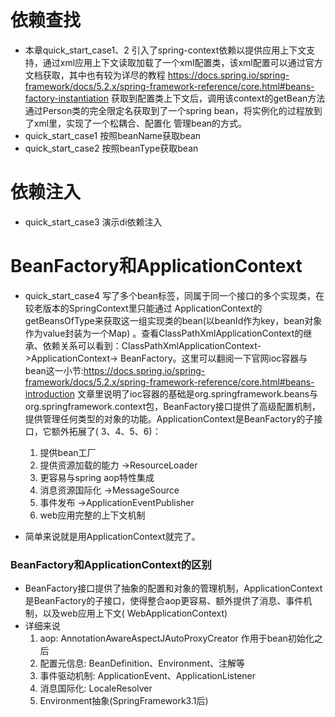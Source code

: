 # 依赖查找

* 本章quick_start_case1、2 引入了spring-context依赖以提供应用上下文支持，通过xml应用上下文读取加载了一个xml配置类，该xml配置可以通过官方文档获取，其中也有较为详尽的教程
  https://docs.spring.io/spring-framework/docs/5.2.x/spring-framework-reference/core.html#beans-factory-instantiation
  获取到配置类上下文后，调用该context的getBean方法通过Person类的完全限定名获取到了一个spring
  bean，将实例化的过程放到了xml里，实现了一个松耦合、配置化 管理bean的方式。
* quick_start_case1 按照beanName获取bean
* quick_start_case2 按照beanType获取bean

# 依赖注入

* quick_start_case3 演示di依赖注入

# BeanFactory和ApplicationContext

* quick_start_case4 写了多个bean标签，同属于同一个接口的多个实现类，在较老版本的SpringContext里只能通过
  ApplicationContext的getBeansOfType来获取这一组实现类的bean(以beanId作为key，bean对象作为value封装为一个Map)
  。查看ClassPathXmlApplicationContext的继承、依赖关系可以看到：ClassPathXmlApplicationContext->ApplicationContext->
  BeanFactory。这里可以翻阅一下官网ioc容器与bean这一小节:https://docs.spring.io/spring-framework/docs/5.2.x/spring-framework-reference/core.html#beans-introduction
  文章里说明了ioc容器的基础是org.springframework.beans与org.springframework.context包，BeanFactory接口提供了高级配置机制，提供管理任何类型的对象的功能。ApplicationContext是BeanFactory的子接口，它额外拓展了(
  3、4、5、6)：
    1. 提供bean工厂
    2. 提供资源加载的能力 ->ResourceLoader
    3. 更容易与spring aop特性集成
    4. 消息资源国际化 ->MessageSource
    5. 事件发布 ->ApplicationEventPublisher
    6. web应用完整的上下文机制

* 简单来说就是用ApplicationContext就完了。

### BeanFactory和ApplicationContext的区别

* BeanFactory接口提供了抽象的配置和对象的管理机制，ApplicationContext是BeanFactory的子接口，使得整合aop更容易、额外提供了消息、事件机制，以及web应用上下文(
WebApplicationContext)
* 详细来说
    1. aop: AnnotationAwareAspectJAutoProxyCreator 作用于bean初始化之后
    2. 配置元信息: BeanDefinition、Environment、注解等
    3. 事件驱动机制: ApplicationEvent、ApplicationListener
    4. 消息国际化: LocaleResolver
    5. Environment抽象(SpringFramework3.1后)